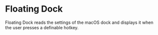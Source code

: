 # Floating Dock

Floating Dock reads the settings of the macOS dock and displays it when the user presses a definable hotkey.
